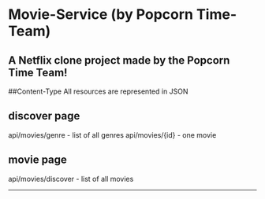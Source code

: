 # Movie-Service (by Popcorn Time-Team)
A Netflix clone project made by the Popcorn Time Team!
------------------------------------------------------


##Content-Type
All resources are represented in JSON


## discover page
api/movies/genre - list of all genres
api/movies/{id} - one movie

## movie page
api/movies/discover - list of all movies

--------------------------------------------------------



